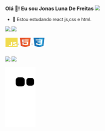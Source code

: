 ### Olá 👋! Eu sou Jonas Luna De Freitas  <img src="https://github.com/TheDudeThatCode/TheDudeThatCode/blob/master/Assets/Earth.gif" width="24px">
- 🌱 Estou estudando react js,css e html.
 <div>
  <a href="https://github.com/Jonaslunafreitas">
  <img height="180em" src="https://github-readme-stats.vercel.app/api?username=Jonaslunafreitas&show_icons=true&theme=dark&include_all_commits=true&count_private=true"/>
  <img height="180em" src="https://github-readme-stats.vercel.app/api/top-langs/?username=Jonaslunafreitas&layout=compact&langs_count=7&theme=dark"/>
</div>
<div style="display: inline_block"><br>
  <img align="center" alt="jonas-Js" height="30" width="40" src="https://raw.githubusercontent.com/devicons/devicon/master/icons/javascript/javascript-plain.svg">
  <img align="center" alt="jonas-HTML" height="30" width="40" src="https://raw.githubusercontent.com/devicons/devicon/master/icons/html5/html5-original.svg">
  <img align="center" alt="jonas-CSS" height="30" width="40" src="https://raw.githubusercontent.com/devicons/devicon/master/icons/css3/css3-original.svg">
</div>
  
  ##
 
<div> 
  <a href="mailto:jonasluna.cont@gmail.com" target="_blank"><img src="https://img.shields.io/badge/-Gmail-%23EA4335?style=for-the-badge&logo=gmail&logoColor=white" target="_blank"></a>
  <a href="https://www.linkedin.com/in/jonas-luna-0024a01a2/" target="_blank"><img src="https://img.shields.io/badge/-LinkedIn-%230077B5?style=for-the-badge&logo=linkedin&logoColor=white" target="_blank"></a> 
 
  ![Snake animation](https://github.com/Jonaslunafreitas/Jonaslunafreitas//blob/output/github-contribution-grid-snake.svg) 
 
</div>
